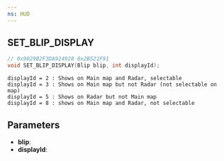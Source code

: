 ```yaml
---
ns: HUD
---
```

## SET_BLIP_DISPLAY

```c
// 0x9029B2F3DA924928 0x2B521F91
void SET_BLIP_DISPLAY(Blip blip, int displayId);
```

```
displayId = 2 : Shows on Main map and Radar, selectable
displayId = 3 : Shows on Main map but not Radar (not selectable on map)  
displayId = 5 : Shows on Radar but not Main map
displayId = 8 : shows on Main map and Radar, not selectable

```

## Parameters
* **blip**: 
* **displayId**: 

